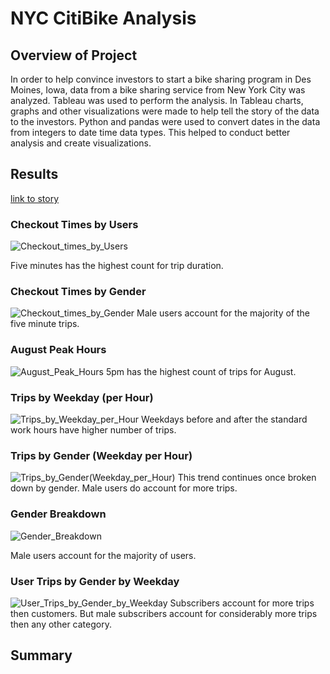 # NYC CitiBike Analysis

## Overview of Project

In order to help convince investors to start a bike sharing program in Des Moines, Iowa,
data from a bike sharing service from New York City was analyzed. Tableau was used to perform
the analysis. In Tableau charts, graphs and other visualizations were made to help tell the story
of the data to the investors. Python and pandas were used to convert dates in the data from
integers to date time data types. This helped to conduct better analysis and create visualizations.

## Results
[link to story](https://public.tableau.com/app/profile/zach4381/viz/Book1_16629454757880/CitibikeAnalysis?publish=yes)

### Checkout Times by Users
![Checkout_times_by_Users](https://user-images.githubusercontent.com/103155045/190296413-84136250-22bb-420d-bed5-779837b7e043.png)

Five minutes has the highest count for trip duration.

### Checkout Times by Gender
![Checkout_times_by_Gender](https://user-images.githubusercontent.com/103155045/190296485-ef1936ef-3b11-48e3-a969-9ce58645ca99.png)
Male users account for the majority of the five minute trips.

### August Peak Hours
![August_Peak_Hours](https://user-images.githubusercontent.com/103155045/190296532-3545aa67-1b15-416c-becd-827c1a2c3f34.png)
5pm has the highest count of trips for August.

### Trips by Weekday (per Hour)
![Trips_by_Weekday_per_Hour](https://user-images.githubusercontent.com/103155045/190296671-42e724d8-cb4d-4cfc-b95d-657673e55499.png)
Weekdays before and after the standard work hours have higher number of trips.

### Trips by Gender (Weekday per Hour)
![Trips_by_Gender(Weekday_per_Hour)](https://user-images.githubusercontent.com/103155045/190296636-f662b3f0-8579-484f-8ee6-42e32ecb6d47.png)
This trend continues once broken down by gender. Male users do account for more trips.

### Gender Breakdown
![Gender_Breakdown](https://user-images.githubusercontent.com/103155045/190296734-8008b649-86f2-44a5-989d-33a2ca6206a5.png)

Male users account for the majority of users.

### User Trips by Gender by Weekday
![User_Trips_by_Gender_by_Weekday](https://user-images.githubusercontent.com/103155045/190296753-439245f3-e45e-4ca0-98f1-ab0434380ca5.png)
Subscribers account for more trips then customers. But male subscribers account for considerably more trips then any other category.

## Summary
